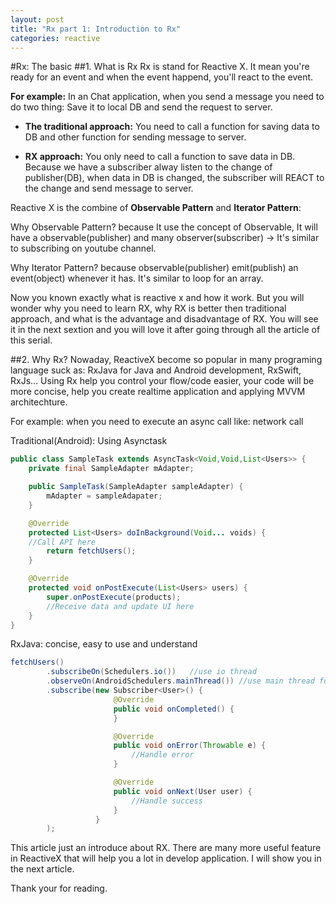 ```yaml
---
layout: post
title: "Rx part 1: Introduction to Rx"
categories: reactive
---
```


#Rx: The basic
##1. What is Rx
Rx is stand for Reactive X. It mean you're ready for an event and when the event happend, you'll react to the event. 

**For example:** In an Chat application, when you send a message you need to do two thing: Save it to local DB and send the request to server.

- **The traditional approach:** You need to call a function for saving data to DB and other function for sending message to server.

- **RX approach:** You only need to call a function to save data in DB. Because we have a subscriber alway listen to the change of publisher(DB), when data in DB is changed, the subscriber will REACT to the change and send message to server.

Reactive X is the combine of **Observable Pattern** and **Iterator Pattern**:

Why Observable Pattern? because It use the concept of Observable, It will have a observable(publisher) and many observer(subscriber) -> It's similar to subscribing on youtube channel.

Why Iterator Pattern? because observable(publisher) emit(publish) an event(object) whenever it has. It's similar to loop for an array.


Now you known exactly what is reactive x and how it work. But you will wonder why you need to learn RX, why RX is better then traditional approach, and what is the advantage and disadvantage of RX. You will see it in the next sextion and you will love it after going through all the article of this serial.

##2. Why Rx?
Nowaday, ReactiveX become so popular in many programing language suck as: RxJava for Java and Android development, RxSwift, RxJs...
Using Rx help you control your flow/code easier, your code will be more concise, help you create realtime application and applying MVVM architechture.

For example: when you need to execute an async call like: network call

Traditional(Android): Using Asynctask

```java
public class SampleTask extends AsyncTask<Void,Void,List<Users>> {
    private final SampleAdapter mAdapter;

    public SampleTask(SampleAdapter sampleAdapter) {
        mAdapter = sampleAdapater;
    }

    @Override
    protected List<Users> doInBackground(Void... voids) {
    //Call API here
        return fetchUsers();
    }

    @Override
    protected void onPostExecute(List<Users> users) {
        super.onPostExecute(products);
        //Receive data and update UI here
    }
}
```

RxJava: concise, easy to use and understand

```java
fetchUsers()        
		.subscribeOn(Schedulers.io())	//use io thread
        .observeOn(AndroidSchedulers.mainThread()) //use main thread for update ui
        .subscribe(new Subscriber<User>() {
                       @Override
                       public void onCompleted() {
                       }

                       @Override
                       public void onError(Throwable e) {
                           //Handle error
                       }

                       @Override
                       public void onNext(User user) {
                           //Handle success
                       }
                   }
        );
```

This article just an introduce about RX. There are many more useful feature in ReactiveX that will help you a lot in develop application. I will show you in the next article.

Thank your for reading.